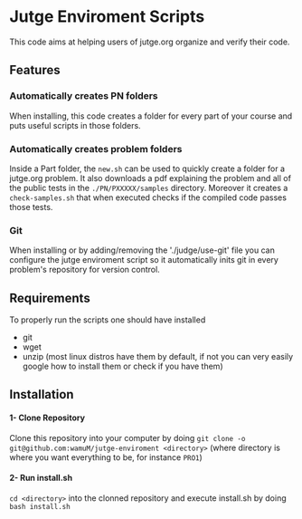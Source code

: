 # Jutge Enviroment Scripts 

This code aims at helping users of jutge.org organize and verify their code. 

## Features
### Automatically creates PN folders
When installing, this code creates a folder for every part of your course and puts useful scripts in those folders. 
### Automatically creates problem folders 
Inside a Part folder, the `new.sh` can be used to quickly create a folder for a jutge.org problem. It also downloads a pdf explaining the problem and all of the public tests in the `./PN/PXXXXX/samples` directory.
Moreover it creates a `check-samples.sh` that when executed checks if the compiled code passes those tests. 
### Git
When installing or by adding/removing the './judge/use-git' file you can configure the jutge enviroment script so it automatically inits git in every problem's repository for version control. 
## Requirements
To properly run the scripts one should have installed
- git 
- wget 
- unzip 
(most linux distros have them by default, if not you can very easily google how to install them or check if you have them)
## Installation 
#### 1- Clone Repository 
Clone this repository into your computer by doing `git clone -o git@github.com:wamuM/jutge-enviroment <directory>` (where directory is where you want everything to be, for instance `PRO1`)
#### 2- Run install.sh 
`cd <directory>` into the clonned repository and execute install.sh by doing `bash install.sh`
